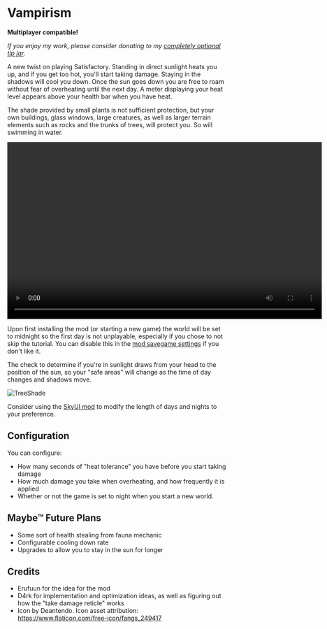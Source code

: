 # Vampirism

**Multiplayer compatible!**

_If you enjoy my work, please consider donating to my [completely optional tip jar](https://ko-fi.com/robb4)._

A new twist on playing Satisfactory.
Standing in direct sunlight heats you up, and if you get too hot, you'll start taking damage.
Staying in the shadows will cool you down.
Once the sun goes down you are free to roam without fear of overheating until the next day.
A meter displaying your heat level appears above your health bar when you have heat.

The shade provided by small plants is not sufficient protection, but your own buildings, glass windows, large creatures, as well as larger terrain elements such as rocks and the trunks of trees, will protect you. So will swimming in water.

<!-- markdownlint-disable MD033 -->
<video controls="" width="720" height="405">
  <source src="https://raw.githubusercontent.com/budak7273/Vampirism/main/ModpageAssets/Demo.mp4" autoplay="false" controls="true" type="video/mp4">
</video>

Upon first installing the mod (or starting a new game)
the world will be set to midnight so the first day is not unplayable,
especially if you chose to not skip the tutorial.
You can disable this in the [mod savegame settings](https://docs.ficsit.app/satisfactory-modding/latest/ForUsers/ConfiguringMods.html#_mod_savegame_settings)
if you don't like it.

The check to determine if you're in sunlight draws from your head to the position of the sun, so your "safe areas" will change as the time of day changes and shadows move.

![TreeShade](https://i.imgur.com/bDQUbNH.jpeg)

Consider using the [SkyUI mod](https://ficsit.app/mod/SkyUI) to modify the length of days and nights to your preference.

## Configuration

You can configure:

- How many seconds of "heat tolerance" you have before you start taking damage
- How much damage you take when overheating, and how frequently it is applied
- Whether or not the game is set to night when you start a new world.

## Maybe™ Future Plans

- Some sort of health stealing from fauna mechanic
- Configurable cooling down rate
- Upgrades to allow you to stay in the sun for longer

## Credits

- Erufuun for the idea for the mod
- D4rk for implementation and optimization ideas, as well as figuring out how the "take damage reticle" works
- Icon by Deantendo. Icon asset attribution: <https://www.flaticon.com/free-icon/fangs_249417>
